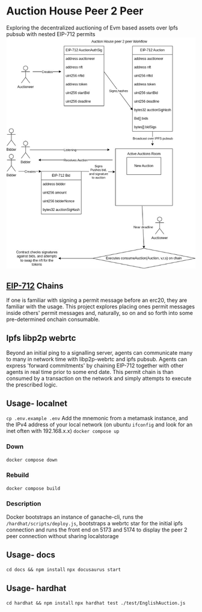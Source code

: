 # Auction House Peer 2 Peer
Exploring the decentralized auctioning of Evm based assets over Ipfs pubsub with nested EIP-712 permits
![Flow Diagram](./docs/static/img/ah-p2p-flow-diagram.jpg)

## [EIP-712](https://eips.ethereum.org/EIPS/eip-712) Chains
If one is familiar with signing a permit message before an erc20, they are familiar with the usage. This project explores placing ones permit messages inside others' permit messages and, naturally, so on and so forth into some pre-determined onchain consumable.

## Ipfs libp2p webrtc
Beyond an initial ping to a signalling server, agents can communicate many to many in network time with libp2p-webrtc and ipfs pubsub. Agents can express 'forward commitments' by chaining EIP-712 together with other agents in real time prior to some end date.  This permit chain is than consumed by a transaction on the network and simply attempts to execute the prescribed logic.

## Usage- localnet
`cp .env.example .env`
Add the mnemonic from a metamask instance, and the IPv4 address of your local network (on ubuntu `ifconfig` and look for an inet often with 192.168.x.x)
`docker compose up`
### Down
`docker compose down`
### Rebuild
`docker compose build`
### Description
Docker bootstraps an instance of ganache-cli, runs the `/hardhat/scripts/deploy.js`, bootstraps a webrtc star for the initial ipfs connection and runs the front end on 5173 and 5174 to display the peer 2 peer connection without sharing localstorage

## Usage- docs
`cd docs && npm install`
`npx docusaurus start`

## Usage- hardhat
`cd hardhat && npm install`
`npx hardhat test ./test/EnglishAuction.js`

